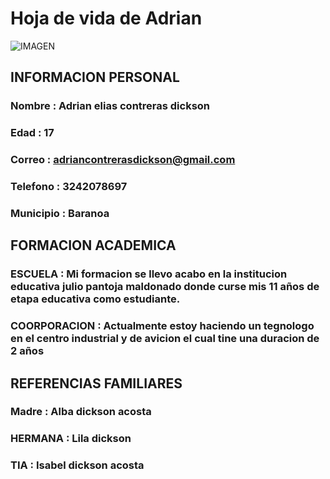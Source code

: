 # Hoja de vida de Adrian


![IMAGEN]()
## INFORMACION PERSONAL

### Nombre : Adrian elias contreras dickson
### Edad : 17
### Correo : adriancontrerasdickson@gmail.com
### Telefono : 3242078697
### Municipio : Baranoa


## FORMACION ACADEMICA

### ESCUELA : Mi formacion se llevo acabo en la institucion educativa julio pantoja maldonado donde curse mis 11 años de etapa educativa como estudiante.

### COORPORACION : Actualmente estoy haciendo un tegnologo en el centro industrial y de avicion el cual tine una duracion de 2 años

## REFERENCIAS FAMILIARES

### Madre : Alba dickson acosta
### HERMANA : Lila dickson
### TIA : Isabel dickson acosta

